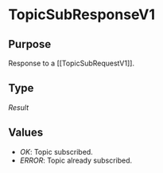 # TopicSubResponseV1

## Purpose

<!-- --8<-- [start:purpose] -->
Response to a [[TopicSubRequestV1]].
<!-- --8<-- [end:purpose] -->

## Type

<!-- --8<-- [start:type] -->
<div class="type" markdown>


*Result*

</div>
<!-- --8<-- [end:type] -->

## Values

- *OK*: Topic subscribed.
- *ERROR*: Topic already subscribed.
